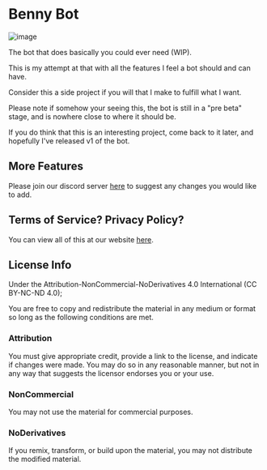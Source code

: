 # Benny Bot
![image](https://user-images.githubusercontent.com/57199957/185969892-cd62402c-b323-4b63-bc54-aa0dbdccc7ff.png)

The bot that does basically you could ever need (WIP).

This is my attempt at that with all the features I feel a bot should and can have.

Consider this a side project if you will that I make to fulfill what I want.

Please note if somehow your seeing this, the bot is still in a "pre beta" stage, and is nowhere close to where it should be.

If you do think that this is an interesting project, come back to it later, and hopefully I've released v1 of the bot.

## More Features
Please join our discord server [here](https://discord.gg/V55WS7Vsfx) to suggest any changes you would like to add.

## Terms of Service? Privacy Policy?
You can view all of this at our website [here](https://bennybot.me/).

## License Info
Under the Attribution-NonCommercial-NoDerivatives 4.0 International (CC BY-NC-ND 4.0);

You are free to copy and redistribute the material in any medium or format so long as the following conditions are met.

### Attribution
You must give appropriate credit, provide a link to the license, and indicate if changes were made. You may do so in any reasonable manner, but not in any way that suggests the licensor endorses you or your use.

### NonCommercial
You may not use the material for commercial purposes.

### NoDerivatives
If you remix, transform, or build upon the material, you may not distribute the modified material.
